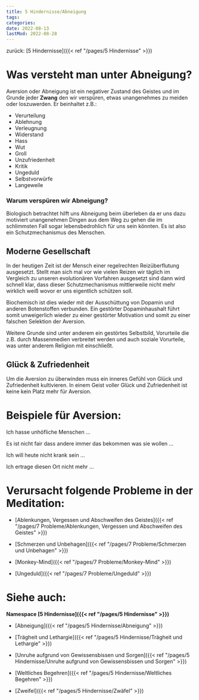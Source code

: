 ```yaml
---
title: 5 Hindernisse/Abneigung
tags:
categories:
date: 2022-08-13
lastMod: 2022-08-28
---
```

zurück: [5 Hindernisse]({{< ref "/pages/5 Hindernisse" >}})



# Was versteht man unter Abneigung?

Aversion oder Abneigung ist ein negativer Zustand des Geistes und im Grunde jeder **Zwang** den wir verspüren, etwas unangenehmes zu meiden oder loszuwerden. Er beinhaltet z.B.:
* Verurteilung
* Ablehnung
* Verleugnung
* Widerstand
* Hass
* Wut
* Groll
* Unzufriedenheit
* Kritik
* Ungeduld
* Selbstvorwürfe 
* Langeweile



### Warum verspüren wir Abneigung?

Biologisch betrachtet hilft uns Abneigung beim überleben da er uns dazu motiviert unangenehmen Dingen aus dem Weg zu gehen die im schlimmsten Fall sogar lebensbedrohlich für uns sein könnten. Es ist also ein Schutzmechanismus des Menschen.



## Moderne Gesellschaft

In der heutigen Zeit ist der Mensch einer regelrechten Reizüberflutung ausgesetzt. Stellt man sich mal vor wie vielen Reizen wir täglich im Vergleich zu unseren evolutionären Vorfahren ausgesetzt sind dann wird schnell klar, dass dieser Schutzmechanismus mittlerweile nicht mehr wirklich weiß wovor er uns eigentlich schützen soll.

Biochemisch ist dies wieder mit der Ausschüttung von Dopamin und anderen Botenstoffen verbunden. Ein gestörter Dopaminhaushalt führt somit unweigerlich wieder zu einer gestörter Motivation und somit zu einer falschen Selektion der Aversion.

Weitere Grunde sind unter anderem ein gestörtes Selbstbild, Vorurteile die z.B. durch Massenmedien verbreitet werden und auch soziale Vorurteile, was unter anderem Religion mit einschließt.



## Glück & Zufriedenheit

Um die Aversion zu überwinden muss ein inneres Gefühl von Glück und Zufriedenheit kultivieren. In einem Geist voller Glück und Zufriedenheit ist keine kein Platz mehr für Aversion.



# Beispiele für Aversion:

Ich hasse unhöfliche Menschen ...

Es ist nicht fair dass andere immer das bekommen was sie wollen ...

Ich will heute nicht krank sein ...

Ich ertrage diesen Ort nicht mehr ...



# Verursacht folgende Probleme in der Meditation:

  + [Ablenkungen, Vergessen und Abschweifen des Geistes]({{< ref "/pages/7 Probleme/Ablenkungen, Vergessen und Abschweifen des Geistes" >}})

  + [Schmerzen und Unbehagen]({{< ref "/pages/7 Probleme/Schmerzen und Unbehagen" >}})

  + [Monkey-Mind]({{< ref "/pages/7 Probleme/Monkey-Mind" >}})

  + [Ungeduld]({{< ref "/pages/7 Probleme/Ungeduld" >}})



# Siehe auch:

**Namespace [5 Hindernisse]({{< ref "/pages/5 Hindernisse" >}})**

  + [Abneigung]({{< ref "/pages/5 Hindernisse/Abneigung" >}})

  + [Trägheit und Lethargie]({{< ref "/pages/5 Hindernisse/Trägheit und Lethargie" >}})

  + [Unruhe aufgrund von Gewissensbissen und Sorgen]({{< ref "/pages/5 Hindernisse/Unruhe aufgrund von Gewissensbissen und Sorgen" >}})

  + [Weltliches Begehren]({{< ref "/pages/5 Hindernisse/Weltliches Begehren" >}})

  + [Zweifel]({{< ref "/pages/5 Hindernisse/Zwäfel" >}})


